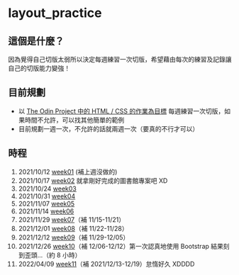 # layout_practice
## 這個是什麼？
因為覺得自己切版太弱所以決定每週練習一次切版，希望藉由每次的練習及記錄讓自己的切版能力變強！
## 目前規劃
- 以 [The Odin Project 中的 HTML / CSS 的作業為目標](https://www.theodinproject.com/courses/html-and-css) 每週練習一次切版，如果時間不允許，可以找其他簡單的範例
- 目前規劃一週一次，不允許的話就兩週一次（要真的不行才可以）
## 時程
1. 2021/10/12 [week01](https://lunzaizai0223.github.io/layout_practice/week01/) (補上週沒做的)
2. 2021/10/17 [week02](https://lunzaizai0223.github.io/MyLibrary/) 就拿剛好完成的圖書館專案吧 XD
3. 2021/10/24 [week03](https://lunzaizai0223.github.io/layout_practice/week03/)
4. 2021/10/31 [week04](https://lunzaizai0223.github.io/layout_practice/week04/)
5. 2021/11/07 [week05](https://lunzaizai0223.github.io/Tic-Tac-Toe/)
6. 2021/11/14 [week06](https://lunzaizai0223.github.io/THE_F2E_3rd_Week01/)
7. 2021/11/29 [week07](https://lunzaizai0223.github.io/layout_practice/week07/)（補 11/15-11/21）
8. 2021/12/01 [week08](https://lunzaizai0223.github.io/layout_practice/week08/)（補 11/22-11/28）
9. 2021/12/12 [week09](https://lunzaizai0223.github.io/layout_practice/week09/)（補 11/29-12/05）
10. 2021/12/26 [week10](https://lunzaizai0223.github.io/layout_practice/week10/)（補 12/06-12/12）第一次認真地使用 Bootstrap 結果刻到歪頭...（約 8 小時）
11. 2022/04/09 [week11](https://lunzaizai0223.github.io/intro-component-with-signup-form-master/)（補 2021/12/13-12/19）怠惰好久 XDDDD
